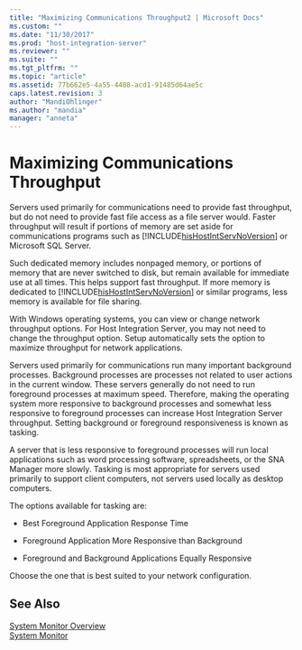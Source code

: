 ```yaml
---
title: "Maximizing Communications Throughput2 | Microsoft Docs"
ms.custom: ""
ms.date: "11/30/2017"
ms.prod: "host-integration-server"
ms.reviewer: ""
ms.suite: ""
ms.tgt_pltfrm: ""
ms.topic: "article"
ms.assetid: 77b662e5-4a55-4408-acd1-91485d64ae5c
caps.latest.revision: 3
author: "MandiOhlinger"
ms.author: "mandia"
manager: "anneta"
---
```

# Maximizing Communications Throughput
Servers used primarily for communications need to provide fast throughput, but do not need to provide fast file access as a file server would. Faster throughput will result if portions of memory are set aside for communications programs such as [!INCLUDE[hisHostIntServNoVersion](../includes/hishostintservnoversion-md.md)] or Microsoft SQL Server.  
  
 Such dedicated memory includes nonpaged memory, or portions of memory that are never switched to disk, but remain available for immediate use at all times. This helps support fast throughput. If more memory is dedicated to [!INCLUDE[hisHostIntServNoVersion](../includes/hishostintservnoversion-md.md)] or similar programs, less memory is available for file sharing.  
  
 With Windows operating systems, you can view or change network throughput options. For Host Integration Server, you may not need to change the throughput option. Setup automatically sets the option to maximize throughput for network applications.  
  
 Servers used primarily for communications run many important background processes. Background processes are processes not related to user actions in the current window. These servers generally do not need to run foreground processes at maximum speed. Therefore, making the operating system more responsive to background processes and somewhat less responsive to foreground processes can increase Host Integration Server throughput. Setting background or foreground responsiveness is known as tasking.  
  
 A server that is less responsive to foreground processes will run local applications such as word processing software, spreadsheets, or the SNA Manager more slowly. Tasking is most appropriate for servers used primarily to support client computers, not servers used locally as desktop computers.  
  
 The options available for tasking are:  
  
-   Best Foreground Application Response Time  
  
-   Foreground Application More Responsive than Background  
  
-   Foreground and Background Applications Equally Responsive  
  
 Choose the one that is best suited to your network configuration.  
  
## See Also  
 [System Monitor Overview](../core/system-monitor-overview1.md)   
 [System Monitor](../core/system-monitor1.md)
